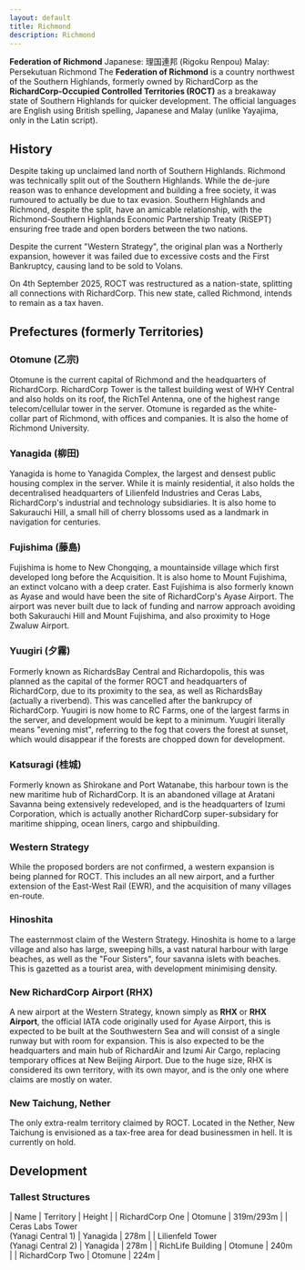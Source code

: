 ```yaml
---
layout: default
title: Richmond
description: Richmond
---
```

**Federation of Richmond**
Japanese: 理国連邦 (Rigoku Renpou)
Malay: Persekutuan Richmond
The **Federation of Richmond** is a country northwest of the Southern Highlands, formerly
owned by RichardCorp as the 
**RichardCorp-Occupied Controlled Territories (ROCT)** as a breakaway state of Southern
Highlands for quicker development. The official languages are English using British 
spelling, Japanese and Malay (unlike Yayajima, only in the Latin script).

## History
Despite taking up unclaimed land north of Southern Highlands. Richmond was technically split out
of the Southern Highlands. While the de-jure reason was to enhance development and building a
free society, it was rumoured to actually be due to tax evasion. Southern Highlands and Richmond,
despite the split, have an amicable relationship, with the Richmond-Southern Highlands Economic 
Partnership Treaty (RiSEPT) ensuring free trade and open borders between the two nations.

Despite the current "Western Strategy", the original plan was a Northerly expansion, however
it was failed due to excessive costs and the First Bankruptcy, causing land to be sold to
Volans.

On 4th September 2025, ROCT was restructured as a nation-state, splitting all connections with
RichardCorp. This new state, called Richmond, intends to remain as a tax haven.

## Prefectures (formerly Territories)
### Otomune (乙宗)
Otomune is the current capital of Richmond and the headquarters of RichardCorp. RichardCorp Tower
is the tallest building west of WHY Central and also holds on its roof, the RichTel Antenna, 
one of the highest range telecom/cellular tower in the server. Otomune is regarded as the white-
collar part of Richmond, with offices and companies. It is also the home of Richmond University.

### Yanagida (柳田)
Yanagida is home to Yanagida Complex, the largest and densest public housing complex in the
server. While it is mainly residential, it also holds the decentralised headquarters of 
Lilienfeld Industries and Ceras Labs, RichardCorp's industrial and technology subsidiaries.
It is also home to Sakurauchi Hill, a small hill of cherry blossoms used as a landmark in
navigation for centuries.

### Fujishima (藤島)
Fujishima is home to New Chongqing, a mountainside village which first developed long before 
the Acquisition. It is also home to Mount Fujishima, an extinct volcano with a deep crater. 
East Fujishima is also formerly known as Ayase and would have been the site of RichardCorp's
Ayase Airport. The airport was never built due to lack of funding and narrow approach avoiding
both Sakurauchi Hill and Mount Fujishima, and also proximity to Hoge Zwaluw Airport. 

### Yuugiri (夕霧)
Formerly known as RichardsBay Central and Richardopolis, this was planned as the capital of the former 
ROCT and headquarters of RichardCorp, due to its proximity to the sea, as well as RichardsBay (actually
a riverbend). This was cancelled after the bankrupcy of RichardCorp. Yuugiri is now home to RC Farms,
one of the largest farms in the server, and development would be kept to a minimum. Yuugiri literally
means "evening mist", referring to the fog that covers the forest at sunset, which would disappear if
the forests are chopped down for development.

### Katsuragi (桂城)
Formerly known as Shirokane and Port Watanabe, this harbour town is the new maritime hub of
RichardCorp. It is an abandoned village at Aratani Savanna being extensively redeveloped, and is the
headquarters of Izumi Corporation, which is actually another RichardCorp super-subsidary for maritime
shipping, ocean liners, cargo and shipbuilding.

### Western Strategy
While the proposed borders are not confirmed, a western expansion is being planned for ROCT.
This includes an all new airport, and a further extension of the East-West Rail (EWR), and the
acquisition of many villages en-route.

### Hinoshita
The easternmost claim of the Western Strategy. Hinoshita is home to a large village and also has
large, sweeping hills, a vast natural harbour with large beaches, as well as the "Four Sisters",
four savanna islets with beaches. This is gazetted as a tourist area, with development minimising
density.

### New RichardCorp Airport (RHX)
A new airport at the Western Strategy, known simply as **RHX** or **RHX Airport**, the official IATA
code originally used for Ayase Airport, this is expected to be built at the Southwestern Sea and will
consist of a single runway but with room for expansion. This is also expected to be the headquarters 
and main hub of RichardAir and Izumi Air Cargo, replacing temporary offices at New Beijing Airport.
Due to the huge size, RHX is considered its own territory, with its own mayor, and is the only one where
claims are mostly on water.

### New Taichung, Nether
The only extra-realm territory claimed by ROCT. Located in the Nether, New Taichung is envisioned as a
tax-free area for dead businessmen in hell. It is currently on hold.

## Development
### Tallest Structures
| Name | Territory | Height |
| RichardCorp One | Otomune | 319m/293m |
| Ceras Labs Tower</br>(Yanagi Central 1) | Yanagida | 278m |
| Lilienfeld Tower</br>(Yanagi Central 2) | Yanagida | 278m |
| RichLife Building | Otomune | 240m |
| RichardCorp Two | Otomune | 224m |